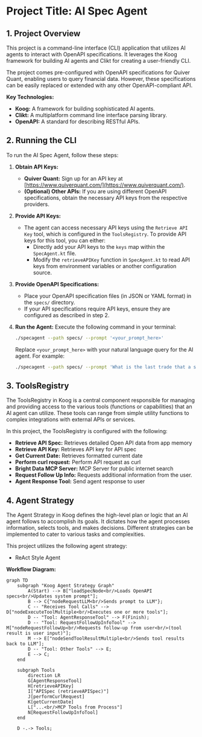 # Project Title: AI Spec Agent

## 1. Project Overview

This project is a command-line interface (CLI) application that utilizes AI agents to interact with OpenAPI specifications. It leverages the Koog framework for building AI agents and Clikt for creating a user-friendly CLI.

The project comes pre-configured with OpenAPI specifications for Quiver Quant, enabling users to query financial data. However, these specifications can be easily replaced or extended with any other OpenAPI-compliant API.

**Key Technologies:**

*   **Koog:** A framework for building sophisticated AI agents.
*   **Clikt:** A multiplatform command line interface parsing library.
*   **OpenAPI:** A standard for describing RESTful APIs.

## 2. Running the CLI

To run the AI Spec Agent, follow these steps:

1.  **Obtain API Keys:**
    *   **Quiver Quant:** Sign up for an API key at [https://www.quiverquant.com/](https://www.quiverquant.com/).
    *   **(Optional) Other APIs:** If you are using different OpenAPI specifications, obtain the necessary API keys from the respective providers.

2.  **Provide API Keys:**
    *   The agent can access necessary API keys using the `Retrieve API Key` tool, which is configured in the `ToolsRegistry`. To provide API keys for this tool, you can either:
        *   Directly add your API keys to the `keys` map within the `SpecAgent.kt` file.
        *   Modify the `retrieveAPIKey` function in `SpecAgent.kt` to read API keys from environment variables or another configuration source.

3.  **Provide OpenAPI Specifications:**
    *   Place your OpenAPI specification files (in JSON or YAML format) in the `specs/` directory.
    *   If your API specifications require API keys, ensure they are configured as described in step 2.

4.  **Run the Agent:**
    Execute the following command in your terminal:

    ```bash
    ./specagent --path specs/ --prompt '<your_prompt_here>'
    ```

    Replace `<your_prompt_here>` with your natural language query for the AI agent. For example:

    ```bash
    ./specagent --path specs/ --prompt 'What is the last trade that a senator made? What is the ticker symbol? And what is it currently trading at?'
    ```

## 3. ToolsRegistry

The ToolsRegistry in Koog is a central component responsible for managing and providing access to the various tools (functions or capabilities) that an AI agent can utilize. These tools can range from simple utility functions to complex integrations with external APIs or services.

In this project, the ToolsRegistry is configured with the following:

*   **Retrieve API Spec:** Retrieves detailed Open API data from app memory
*   **Retrieve API Key:** Retrieves API key for API spec
*   **Get Current Date:** Retrieves formatted current date
*   **Perform curl request:** Perform API request as curl
*   **Bright Data MCP Server:** MCP Server for public internet search
*   **Request Follow Up Info:** Requests additional information from the user.
*   **Agent Response Tool:** Send agent response to user

## 4. Agent Strategy

The Agent Strategy in Koog defines the high-level plan or logic that an AI agent follows to accomplish its goals. It dictates how the agent processes information, selects tools, and makes decisions. Different strategies can be implemented to cater to various tasks and complexities.

This project utilizes the following agent strategy:

*  ReAct Style Agent

**Workflow Diagram:**
```mermaid
graph TD
    subgraph "Koog Agent Strategy Graph"
        A(Start) --> B["loadSpecNode<br/>Loads OpenAPI specs<br/>Updates system prompt"];
        B --> C{"nodeRequestLLM<br/>Sends prompt to LLM"};
        C -- "Receives Tool Calls" --> D["nodeExecuteToolMultiple<br/>Executes one or more tools"];
        D -- "Tool: AgentResponseTool" --> F(Finish);
        D -- "Tool: RequestFollowUpInfoTool" --> M["nodeRequestFollowUp<br/>Requests follow-up from user<br/>(tool result is user input)"];
        M --> E["nodeSendToolResultMultiple<br/>Sends tool results back to LLM"];
        D -- "Tool: Other Tools" --> E;
        E --> C;
    end

    subgraph Tools
        direction LR
        G[AgentResponseTool]
        H[retrieveAPIKey]
        I["APISpec (retrieveAPISpec)"]
        J[performCurlRequest]
        K[getCurrentDate]
        L["...<br/>MCP Tools from Process"]
        N[RequestFollowUpInfoTool]
    end

    D -.-> Tools;

```
